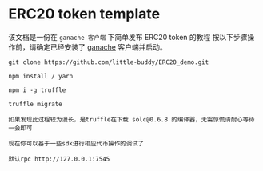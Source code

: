 # ERC20 token template

该文档是一份在 `ganache 客户端` 下简单发布 ERC20 token 的教程
按以下步骤操作前，请确定已经安装了 [ganache](https://www.trufflesuite.com/ganache) 客户端并启动。

```
git clone https://github.com/little-buddy/ERC20_demo.git
```

```
npm install / yarn
```

```
npm i -g truffle
```

```
truffle migrate

如果发现此过程较为漫长，是truffle在下载 solc@0.6.8 的编译器，无需惊慌请耐心等待一会即可
```

```
现在你可以基于一些sdk进行相应代币操作的调试了

默认rpc http://127.0.0.1:7545

```
